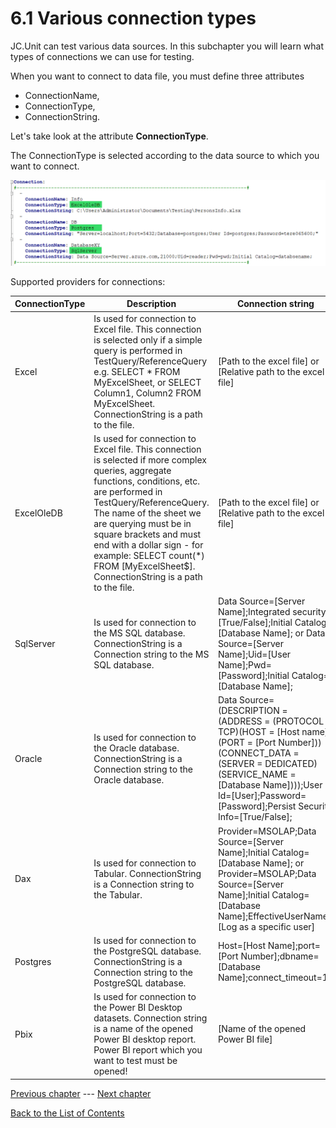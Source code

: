 # 6.1 Various connection types

JC.Unit can test various data sources. In this subchapter you will learn
what types of connections we can use for testing.

When you want to connect to data file, you must define three attributes
- ConnectionName, 
- ConnectionType, 
- ConnectionString.

Let\'s take look at the attribute **ConnectionType**.

The ConnectionType is selected according to the data source to which you
want to connect.

![ConnectionType](Images/media/image27.png)

Supported providers for connections:

| **ConnectionType** | **Description** | **Connection string**| **An Example** |
|----------------|----------------|----------------|----------------|
| Excel | Is used for connection to Excel file. This connection is selected only if a simple query is performed in TestQuery/ReferenceQuery e.g. SELECT * FROM MyExcelSheet, or SELECT Column1, Column2 FROM MyExcelSheet. ConnectionString is a path to the file. | [Path to the excel file] or [Relative path to the excel file] | C:\Users\TerezaCerná\Documents\JC.Unit\PersonsInfo.xlsx or ..\PersonsInfo.xlsx|
| ExcelOleDB | Is used for connection to Excel file. This connection is selected if more complex queries, aggregate functions, conditions, etc. are performed in TestQuery/ReferenceQuery. The name of the sheet we are querying must be in square brackets and must end with a dollar sign - for example: SELECT count(*) FROM [MyExcelSheet$]. ConnectionString is a path to the file.   | [Path to the excel file] or [Relative path to the excel file] | C:\Users\TerezaCerná\Documents\JC.Unit\PersonsInfo.xlsx or ..\PersonsInfo.xlsx |
| SqlServer | Is used for connection to the MS SQL database. ConnectionString is a Connection string to the MS SQL database. | Data Source=[Server Name];Integrated security=[True/False];Initial Catalog=[Database Name]; or Data Source=[Server Name];Uid=[User Name];Pwd=[Password];Initial Catalog=[Database Name]; | Data Source=demoserver<span></span>.database.windows.net;Integrated Security=True;Initial Catalog=TestDatabase; or Data Source=demoserver<span></span>.database.windows.net;Uid=User123;Pwd=Password123;Initial Catalog=TestDatabase;|
| Oracle | Is used for connection to the Oracle database. ConnectionString is a Connection string to the Oracle database. | Data Source=(DESCRIPTION = (ADDRESS = (PROTOCOL = TCP)(HOST = [Host name])(PORT = [Port Number])) (CONNECT_DATA = (SERVER = DEDICATED) (SERVICE_NAME = [Database Name])));User Id=[User];Password=[Password];Persist Security Info=[True/False]; | Data Source=(DESCRIPTION = (ADDRESS = (PROTOCOL = TCP)(HOST = DATA1<span></span>.DEMO.COM)(PORT = 1521)) (CONNECT_DATA = (SERVER = DEDICATED) (SERVICE_NAME = DWHDemo)));User Id=User123;Password=Password123;Persist Security Info=True;|
| Dax | Is used for connection to Tabular. ConnectionString is a Connection string to the Tabular. | Provider=MSOLAP;Data Source=[Server Name];Initial Catalog=[Database Name]; or Provider=MSOLAP;Data Source=[Server Name];Initial Catalog=[Database Name];EffectiveUserName=[Log as a specific user] | Provider=MSOLAP;Data Source=czdem007\tabular;Initial Catalog=DemoTab; or Provider=MSOLAP;Data Source=czdem007\tabular;Initial Catalog=DemoTab;EffectiveUserName = "User\XXX123" |
| Postgres | Is used for connection to the PostgreSQL database. ConnectionString is a Connection string to the PostgreSQL database. | Host=[Host Name];port=[Port Number];dbname=[Database Name];connect_timeout=10 | Host=localhost;port=5432;dbname=postgres;connect_timeout=10 |
| Pbix | Is used for connection to the Power BI Desktop datasets. Connection string is a name of the opened Power BI desktop report. Power BI report which you want to test must be opened! | [Name of the opened Power BI file] | My Demo Report |

[Previous chapter](6.0-How-to-define-a-Connection-Definitions.md) --- [Next chapter](6.2-Where-to-store-Connections.md) 

[Back to the List of Contents](0-0-list-of-contents)  